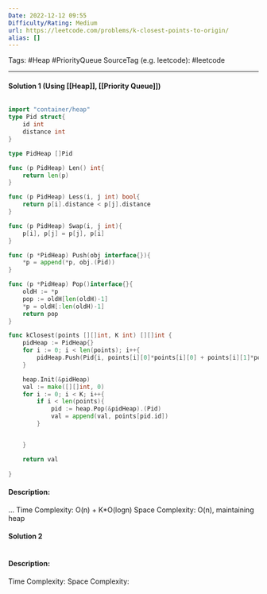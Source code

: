 ```yaml
---
Date: 2022-12-12 09:55
Difficulty/Rating: Medium
url: https://leetcode.com/problems/k-closest-points-to-origin/
alias: []
---
```

Tags: #Heap #PriorityQueue 
SourceTag (e.g. leetcode): #leetcode

---
#### Solution 1 (Using [[Heap]], [[Priority Queue]])

```go

import "container/heap"
type Pid struct{
    id int
    distance int
}

type PidHeap []Pid

func (p PidHeap) Len() int{
    return len(p)
}

func (p PidHeap) Less(i, j int) bool{
    return p[i].distance < p[j].distance
}

func (p PidHeap) Swap(i, j int){
    p[i], p[j] = p[j], p[i] 
}

func (p *PidHeap) Push(obj interface{}){
    *p = append(*p, obj.(Pid))
}

func (p *PidHeap) Pop()interface{}{
    oldH := *p
    pop := oldH[len(oldH)-1]
    *p = oldH[:len(oldH)-1]
    return pop
}

func kClosest(points [][]int, K int) [][]int {
    pidHeap := PidHeap{}
    for i := 0; i < len(points); i++{
        pidHeap.Push(Pid{i, points[i][0]*points[i][0] + points[i][1]*points[i][1]})
    }

    heap.Init(&pidHeap)
    val := make([][]int, 0)
    for i := 0; i < K; i++{
        if i < len(points){
            pid := heap.Pop(&pidHeap).(Pid)
            val = append(val, points[pid.id])
        }


    }

    return val
    
}
```

#### Description:
...
Time Complexity: O(n) + K*O(logn)
Space Complexity: O(n), maintaining heap


#### Solution 2

```go

```

#### Description:


Time Complexity:
Space Complexity: